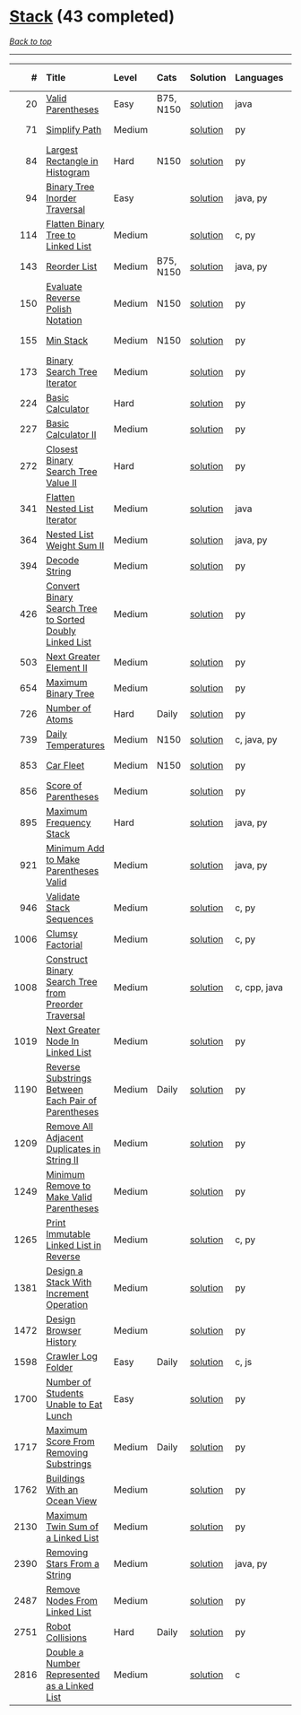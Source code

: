 # [Stack](<https://leetcode.com/tag/Stack/>) (43 completed)

*[Back to top](<../../README.md>)*

------

|    # | Title                                                                                                                                              | Level   | Cats      | Solution                                                                          | Languages    | Date Complete   |
|-----:|:---------------------------------------------------------------------------------------------------------------------------------------------------|:--------|:----------|:----------------------------------------------------------------------------------|:-------------|:----------------|
|   20 | [Valid Parentheses](<https://leetcode.com/problems/valid-parentheses>)                                                                             | Easy    | B75, N150 | [solution](<../_20. Valid Parentheses.md>)                                        | java         | May 22, 2024    |
|   71 | [Simplify Path](<https://leetcode.com/problems/simplify-path>)                                                                                     | Medium  |           | [solution](<../_71. Simplify Path.md>)                                            | py           | Jun 11, 2024    |
|   84 | [Largest Rectangle in Histogram](<https://leetcode.com/problems/largest-rectangle-in-histogram>)                                                   | Hard    | N150      | [solution](<../_84. Largest Rectangle in Histogram.md>)                           | py           | Jun 11, 2024    |
|   94 | [Binary Tree Inorder Traversal](<https://leetcode.com/problems/binary-tree-inorder-traversal>)                                                     | Easy    |           | [solution](<../_94. Binary Tree Inorder Traversal.md>)                            | java, py     | Jun 29, 2024    |
|  114 | [Flatten Binary Tree to Linked List](<https://leetcode.com/problems/flatten-binary-tree-to-linked-list>)                                           | Medium  |           | [solution](<../_114. Flatten Binary Tree to Linked List.md>)                      | c, py        | Jun 11, 2024    |
|  143 | [Reorder List](<https://leetcode.com/problems/reorder-list>)                                                                                       | Medium  | B75, N150 | [solution](<../_143. Reorder List.md>)                                            | java, py     | Jun 11, 2024    |
|  150 | [Evaluate Reverse Polish Notation](<https://leetcode.com/problems/evaluate-reverse-polish-notation>)                                               | Medium  | N150      | [solution](<../_150. Evaluate Reverse Polish Notation.md>)                        | py           | Jun 11, 2024    |
|  155 | [Min Stack](<https://leetcode.com/problems/min-stack>)                                                                                             | Medium  | N150      | [solution](<../_155. Min Stack.md>)                                               | py           | Jun 16, 2024    |
|  173 | [Binary Search Tree Iterator](<https://leetcode.com/problems/binary-search-tree-iterator>)                                                         | Medium  |           | [solution](<../_173. Binary Search Tree Iterator.md>)                             | py           | Jun 26, 2024    |
|  224 | [Basic Calculator](<https://leetcode.com/problems/basic-calculator>)                                                                               | Hard    |           | [solution](<../_224. Basic Calculator.md>)                                        | py           | Jun 10, 2024    |
|  227 | [Basic Calculator II](<https://leetcode.com/problems/basic-calculator-ii>)                                                                         | Medium  |           | [solution](<../_227. Basic Calculator II.md>)                                     | py           | Jun 10, 2024    |
|  272 | [Closest Binary Search Tree Value II](<https://leetcode.com/problems/closest-binary-search-tree-value-ii>)                                         | Hard    |           | [solution](<../_272. Closest Binary Search Tree Value II.md>)                     | py           | Jul 01, 2024    |
|  341 | [Flatten Nested List Iterator](<https://leetcode.com/problems/flatten-nested-list-iterator>)                                                       | Medium  |           | [solution](<../_341. Flatten Nested List Iterator.md>)                            | java         | Jul 02, 2024    |
|  364 | [Nested List Weight Sum II](<https://leetcode.com/problems/nested-list-weight-sum-ii>)                                                             | Medium  |           | [solution](<../_364. Nested List Weight Sum II.md>)                               | java, py     | Jul 02, 2024    |
|  394 | [Decode String](<https://leetcode.com/problems/decode-string>)                                                                                     | Medium  |           | [solution](<../_394. Decode String.md>)                                           | py           | Jun 15, 2024    |
|  426 | [Convert Binary Search Tree to Sorted Doubly Linked List](<https://leetcode.com/problems/convert-binary-search-tree-to-sorted-doubly-linked-list>) | Medium  |           | [solution](<../_426. Convert Binary Search Tree to Sorted Doubly Linked List.md>) | py           | Jun 12, 2024    |
|  503 | [Next Greater Element II](<https://leetcode.com/problems/next-greater-element-ii>)                                                                 | Medium  |           | [solution](<../_503. Next Greater Element II.md>)                                 | py           | Jul 05, 2024    |
|  654 | [Maximum Binary Tree](<https://leetcode.com/problems/maximum-binary-tree>)                                                                         | Medium  |           | [solution](<../_654. Maximum Binary Tree.md>)                                     | py           | Jun 12, 2024    |
|  726 | [Number of Atoms](<https://leetcode.com/problems/number-of-atoms>)                                                                                 | Hard    | Daily     | [solution](<../_726. Number of Atoms.md>)                                         | py           | Jul 14, 2024    |
|  739 | [Daily Temperatures](<https://leetcode.com/problems/daily-temperatures>)                                                                           | Medium  | N150      | [solution](<../_739. Daily Temperatures.md>)                                      | c, java, py  | Jun 13, 2024    |
|  853 | [Car Fleet](<https://leetcode.com/problems/car-fleet>)                                                                                             | Medium  | N150      | [solution](<../_853. Car Fleet.md>)                                               | py           | Jun 14, 2024    |
|  856 | [Score of Parentheses](<https://leetcode.com/problems/score-of-parentheses>)                                                                       | Medium  |           | [solution](<../_856. Score of Parentheses.md>)                                    | py           | Jun 19, 2024    |
|  895 | [Maximum Frequency Stack](<https://leetcode.com/problems/maximum-frequency-stack>)                                                                 | Hard    |           | [solution](<../_895. Maximum Frequency Stack.md>)                                 | java, py     | Jul 11, 2024    |
|  921 | [Minimum Add to Make Parentheses Valid](<https://leetcode.com/problems/minimum-add-to-make-parentheses-valid>)                                     | Medium  |           | [solution](<../_921. Minimum Add to Make Parentheses Valid.md>)                   | java, py     | Jun 12, 2024    |
|  946 | [Validate Stack Sequences](<https://leetcode.com/problems/validate-stack-sequences>)                                                               | Medium  |           | [solution](<../_946. Validate Stack Sequences.md>)                                | c, py        | Jun 12, 2024    |
| 1006 | [Clumsy Factorial](<https://leetcode.com/problems/clumsy-factorial>)                                                                               | Medium  |           | [solution](<../_1006. Clumsy Factorial.md>)                                       | c, py        | Jun 12, 2024    |
| 1008 | [Construct Binary Search Tree from Preorder Traversal](<https://leetcode.com/problems/construct-binary-search-tree-from-preorder-traversal>)       | Medium  |           | [solution](<../_1008. Construct Binary Search Tree from Preorder Traversal.md>)   | c, cpp, java | Jun 27, 2024    |
| 1019 | [Next Greater Node In Linked List](<https://leetcode.com/problems/next-greater-node-in-linked-list>)                                               | Medium  |           | [solution](<../_1019. Next Greater Node In Linked List.md>)                       | py           | Jun 22, 2024    |
| 1190 | [Reverse Substrings Between Each Pair of Parentheses](<https://leetcode.com/problems/reverse-substrings-between-each-pair-of-parentheses>)         | Medium  | Daily     | [solution](<../_1190. Reverse Substrings Between Each Pair of Parentheses.md>)    | py           | Jul 11, 2024    |
| 1209 | [Remove All Adjacent Duplicates in String II](<https://leetcode.com/problems/remove-all-adjacent-duplicates-in-string-ii>)                         | Medium  |           | [solution](<../_1209. Remove All Adjacent Duplicates in String II.md>)            | py           | Jun 19, 2024    |
| 1249 | [Minimum Remove to Make Valid Parentheses](<https://leetcode.com/problems/minimum-remove-to-make-valid-parentheses>)                               | Medium  |           | [solution](<../_1249. Minimum Remove to Make Valid Parentheses.md>)               | py           | Jun 10, 2024    |
| 1265 | [Print Immutable Linked List in Reverse](<https://leetcode.com/problems/print-immutable-linked-list-in-reverse>)                                   | Medium  |           | [solution](<../_1265. Print Immutable Linked List in Reverse.md>)                 | c, py        | Jun 06, 2024    |
| 1381 | [Design a Stack With Increment Operation](<https://leetcode.com/problems/design-a-stack-with-increment-operation>)                                 | Medium  |           | [solution](<../_1381. Design a Stack With Increment Operation.md>)                | py           | Jul 06, 2024    |
| 1472 | [Design Browser History](<https://leetcode.com/problems/design-browser-history>)                                                                   | Medium  |           | [solution](<../_1472. Design Browser History.md>)                                 | py           | Jul 06, 2024    |
| 1598 | [Crawler Log Folder](<https://leetcode.com/problems/crawler-log-folder>)                                                                           | Easy    | Daily     | [solution](<../_1598. Crawler Log Folder.md>)                                     | c, js        | Jul 10, 2024    |
| 1700 | [Number of Students Unable to Eat Lunch](<https://leetcode.com/problems/number-of-students-unable-to-eat-lunch>)                                   | Easy    |           | [solution](<../_1700. Number of Students Unable to Eat Lunch.md>)                 | py           | Jun 02, 2024    |
| 1717 | [Maximum Score From Removing Substrings](<https://leetcode.com/problems/maximum-score-from-removing-substrings>)                                   | Medium  | Daily     | [solution](<../_1717. Maximum Score From Removing Substrings.md>)                 | py           | Jul 12, 2024    |
| 1762 | [Buildings With an Ocean View](<https://leetcode.com/problems/buildings-with-an-ocean-view>)                                                       | Medium  |           | [solution](<../_1762. Buildings With an Ocean View.md>)                           | py           | Jun 10, 2024    |
| 2130 | [Maximum Twin Sum of a Linked List](<https://leetcode.com/problems/maximum-twin-sum-of-a-linked-list>)                                             | Medium  |           | [solution](<../_2130. Maximum Twin Sum of a Linked List.md>)                      | py           | Jun 21, 2024    |
| 2390 | [Removing Stars From a String](<https://leetcode.com/problems/removing-stars-from-a-string>)                                                       | Medium  |           | [solution](<../_2390. Removing Stars From a String.md>)                           | java, py     | Jun 02, 2024    |
| 2487 | [Remove Nodes From Linked List](<https://leetcode.com/problems/remove-nodes-from-linked-list>)                                                     | Medium  |           | [solution](<../_2487. Remove Nodes From Linked List.md>)                          | py           | Jun 12, 2024    |
| 2751 | [Robot Collisions](<https://leetcode.com/problems/robot-collisions>)                                                                               | Hard    | Daily     | [solution](<../_2751. Robot Collisions.md>)                                       | py           | Jul 13, 2024    |
| 2816 | [Double a Number Represented as a Linked List](<https://leetcode.com/problems/double-a-number-represented-as-a-linked-list>)                       | Medium  |           | [solution](<../_2816. Double a Number Represented as a Linked List.md>)           | c            | Jul 04, 2024    |
